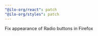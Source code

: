 ```yaml
---
"@ilo-org/react": patch
"@ilo-org/styles": patch
---
```


Fix appearance of Radio buttons in Firefox
